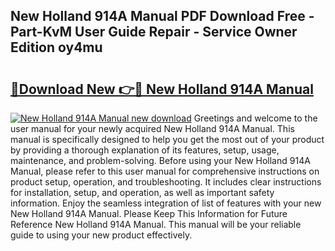 ## New Holland 914A Manual PDF Download Free - Part-KvM User Guide Repair - Service Owner Edition oy4mu

# <h2><a href="http://bc90933.oget.top/?id=New+Holland+914A+Manual">🔗Download New 👉🔴 New Holland 914A Manual</a></h2>

[![New Holland 914A Manual new download](https://i.imgur.com/5g1atiW.png)](http://bc90933.oget.top/?id=New+Holland+914A+Manual)
Greetings and welcome to the user manual for your newly acquired New Holland 914A Manual. This manual is specifically designed to help you get the most out of your product by providing a thorough explanation of its features, setup, usage, maintenance, and problem-solving. Before using your New Holland 914A Manual, please refer to this user manual for comprehensive instructions on product setup, operation, and troubleshooting. It includes clear instructions for installation, setup, and operation, as well as important safety information. Enjoy the seamless integration of list of features with your new New Holland 914A Manual. Please Keep This Information for Future Reference New Holland 914A Manual. This manual will be your reliable guide to using your new product effectively.
